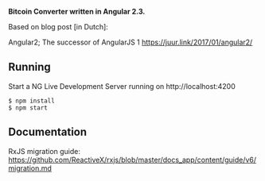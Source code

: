 **Bitcoin Converter written in Angular 2.3.**

Based on blog post [in Dutch]:

Angular2; The successor of AngularJS 1
https://juur.link/2017/01/angular2/


Running
-------
Start a NG Live Development Server running on http://localhost:4200

    $ npm install
    $ npm start


Documentation
-------------
RxJS migration guide:
https://github.com/ReactiveX/rxjs/blob/master/docs_app/content/guide/v6/migration.md 
